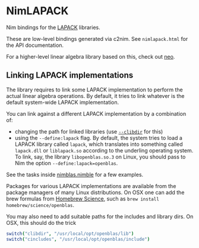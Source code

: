 # NimLAPACK

Nim bindings for the [LAPACK](http://www.netlib.org/lapack/) libraries.

These are low-level bindings generated via c2nim. See `nimlapack.html` for
the API documentation.

For a higher-level linear algebra library based on this, check out
[neo](http://andreaferretti.github.io/neo/).

## Linking LAPACK implementations

The library requires to link some LAPACK implementation to perform the actual
linear algebra operations. By default, it tries to link whatever is the default
system-wide LAPACK implementation.

You can link against a different LAPACK implementation by a combination of:

* changing the path for linked libraries (use
  [`--clibdir`](https://nim-lang.org/docs/nimc.html#compiler-usage-command-line-switches)
  for this)
* using the `--define:lapack` flag. By default, the system tries to load a LAPACK
  library called `lapack`, which translates into something called `lapack.dll`
  or `liblapack.so` according to the underling operating system. To link,
  say, the library `libopenblas.so.3` on Linux, you should pass to Nim the
  option `--define:lapack=openblas`.

See the tasks inside [nimblas.nimble](https://github.com/andreaferretti/nimlapack/blob/master/nimlapack.nimble)
for a few examples.

Packages for various LAPACK implementations are available from the package
managers of many Linux distributions. On OSX one can add the brew formulas
from [Homebrew Science](https://github.com/Homebrew/homebrew-science), such
as `brew install homebrew/science/openblas`.

You may also need to add suitable paths for the includes and library dirs.
On OSX, this should do the trick

```nim
switch("clibdir", "/usr/local/opt/openblas/lib")
switch("cincludes", "/usr/local/opt/openblas/include")
```
